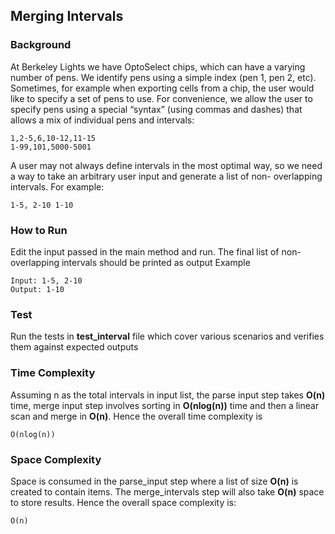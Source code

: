 ## Merging Intervals

### Background
At Berkeley Lights we have OptoSelect chips, which can have a varying number of pens. We identify pens using a simple index (pen 1, pen 2, etc). Sometimes, for example when exporting cells from a chip, the user would like to specify a set of pens to use. For convenience, we allow the user to specify pens using a special “syntax” (using commas and dashes) that allows a mix of individual pens and intervals: 
```
1,2-5,6,10-12,11-15
1-99,101,5000-5001
```
A user may not always define intervals in the most optimal way, so we need a way to take an arbitrary user input and generate a list of non- overlapping intervals. For example:
```
1-5, 2-10 1-10
```

### How to Run
Edit the input passed in the main method and run. The final list of non-overlapping intervals should be printed as output
Example
```angular2html
Input: 1-5, 2-10
Output: 1-10
```

### Test
Run the tests in **test_interval** file which cover various scenarios and verifies them against expected outputs


### Time Complexity
Assuming n as the total intervals in input list, the parse input step takes **O(n)** time, merge input step involves sorting in **O(nlog(n))** time and then a linear scan and merge in **O(n)**. Hence the overall time complexity is
```angular2html
O(nlog(n))
```

### Space Complexity
Space is consumed in the parse_input step where a list of size **O(n)** is created to contain items. The merge_intervals step will also take **O(n)** space to store results. Hence the overall space complexity is:
```angular2html
O(n)
```